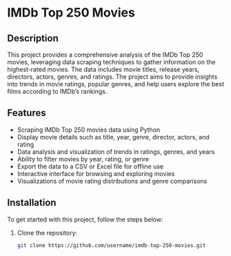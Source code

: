 # IMDb Top 250 Movies

## Description
This project provides a comprehensive analysis of the IMDb Top 250 movies, leveraging data scraping techniques to gather information on the highest-rated movies. The data includes movie titles, release years, directors, actors, genres, and ratings. The project aims to provide insights into trends in movie ratings, popular genres, and help users explore the best films according to IMDb’s rankings.

## Features
- Scraping IMDb Top 250 movies data using Python
- Display movie details such as title, year, genre, director, actors, and rating
- Data analysis and visualization of trends in ratings, genres, and years
- Ability to filter movies by year, rating, or genre
- Export the data to a CSV or Excel file for offline use
- Interactive interface for browsing and exploring movies
- Visualizations of movie rating distributions and genre comparisons

## Installation

To get started with this project, follow the steps below:

1. Clone the repository:

   ```bash
   git clone https://github.com/username/imdb-top-250-movies.git
